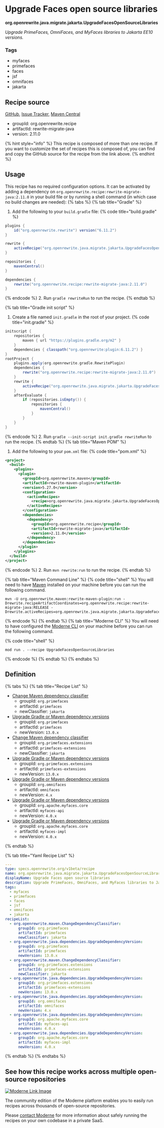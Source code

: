 # Upgrade Faces open source libraries

**org.openrewrite.java.migrate.jakarta.UpgradeFacesOpenSourceLibraries**

_Upgrade PrimeFaces, OmniFaces, and MyFaces libraries to Jakarta EE10 versions._

### Tags

* myfaces
* primefaces
* faces
* jsf
* omnifaces
* jakarta

## Recipe source

[GitHub](https://github.com/openrewrite/rewrite-migrate-java/blob/main/src/main/resources/META-INF/rewrite/jakarta-faces-4.yml), [Issue Tracker](https://github.com/openrewrite/rewrite-migrate-java/issues), [Maven Central](https://central.sonatype.com/artifact/org.openrewrite.recipe/rewrite-migrate-java/2.11.0/jar)

* groupId: org.openrewrite.recipe
* artifactId: rewrite-migrate-java
* version: 2.11.0

{% hint style="info" %}
This recipe is composed of more than one recipe. If you want to customize the set of recipes this is composed of, you can find and copy the GitHub source for the recipe from the link above.
{% endhint %}

## Usage

This recipe has no required configuration options. It can be activated by adding a dependency on `org.openrewrite.recipe:rewrite-migrate-java:2.11.0` in your build file or by running a shell command (in which case no build changes are needed): 
{% tabs %}
{% tab title="Gradle" %}
1. Add the following to your `build.gradle` file:
{% code title="build.gradle" %}
```groovy
plugins {
    id("org.openrewrite.rewrite") version("6.11.2")
}

rewrite {
    activeRecipe("org.openrewrite.java.migrate.jakarta.UpgradeFacesOpenSourceLibraries")
}

repositories {
    mavenCentral()
}

dependencies {
    rewrite("org.openrewrite.recipe:rewrite-migrate-java:2.11.0")
}
```
{% endcode %}
2. Run `gradle rewriteRun` to run the recipe.
{% endtab %}

{% tab title="Gradle init script" %}
1. Create a file named `init.gradle` in the root of your project.
{% code title="init.gradle" %}
```groovy
initscript {
    repositories {
        maven { url "https://plugins.gradle.org/m2" }
    }
    dependencies { classpath("org.openrewrite:plugin:6.11.2") }
}
rootProject {
    plugins.apply(org.openrewrite.gradle.RewritePlugin)
    dependencies {
        rewrite("org.openrewrite.recipe:rewrite-migrate-java:2.11.0")
    }
    rewrite {
        activeRecipe("org.openrewrite.java.migrate.jakarta.UpgradeFacesOpenSourceLibraries")
    }
    afterEvaluate {
        if (repositories.isEmpty()) {
            repositories {
                mavenCentral()
            }
        }
    }
}
```
{% endcode %}
2. Run `gradle --init-script init.gradle rewriteRun` to run the recipe.
{% endtab %}
{% tab title="Maven POM" %}
1. Add the following to your `pom.xml` file:
{% code title="pom.xml" %}
```xml
<project>
  <build>
    <plugins>
      <plugin>
        <groupId>org.openrewrite.maven</groupId>
        <artifactId>rewrite-maven-plugin</artifactId>
        <version>5.27.0</version>
        <configuration>
          <activeRecipes>
            <recipe>org.openrewrite.java.migrate.jakarta.UpgradeFacesOpenSourceLibraries</recipe>
          </activeRecipes>
        </configuration>
        <dependencies>
          <dependency>
            <groupId>org.openrewrite.recipe</groupId>
            <artifactId>rewrite-migrate-java</artifactId>
            <version>2.11.0</version>
          </dependency>
        </dependencies>
      </plugin>
    </plugins>
  </build>
</project>
```
{% endcode %}
2. Run `mvn rewrite:run` to run the recipe.
{% endtab %}

{% tab title="Maven Command Line" %}
{% code title="shell" %}
You will need to have [Maven](https://maven.apache.org/download.cgi) installed on your machine before you can run the following command.

```shell
mvn -U org.openrewrite.maven:rewrite-maven-plugin:run -Drewrite.recipeArtifactCoordinates=org.openrewrite.recipe:rewrite-migrate-java:RELEASE -Drewrite.activeRecipes=org.openrewrite.java.migrate.jakarta.UpgradeFacesOpenSourceLibraries
```
{% endcode %}
{% endtab %}
{% tab title="Moderne CLI" %}
You will need to have configured the [Moderne CLI](https://docs.moderne.io/moderne-cli/cli-intro) on your machine before you can run the following command.

{% code title="shell" %}
```shell
mod run . --recipe UpgradeFacesOpenSourceLibraries
```
{% endcode %}
{% endtab %}
{% endtabs %}

## Definition

{% tabs %}
{% tab title="Recipe List" %}
* [Change Maven dependency classifier](../../../maven/changedependencyclassifier.md)
  * groupId: `org.primefaces`
  * artifactId: `primefaces`
  * newClassifier: `jakarta`
* [Upgrade Gradle or Maven dependency versions](../../../java/dependencies/upgradedependencyversion.md)
  * groupId: `org.primefaces`
  * artifactId: `primefaces`
  * newVersion: `13.0.x`
* [Change Maven dependency classifier](../../../maven/changedependencyclassifier.md)
  * groupId: `org.primefaces.extensions`
  * artifactId: `primefaces-extensions`
  * newClassifier: `jakarta`
* [Upgrade Gradle or Maven dependency versions](../../../java/dependencies/upgradedependencyversion.md)
  * groupId: `org.primefaces.extensions`
  * artifactId: `primefaces-extensions`
  * newVersion: `13.0.x`
* [Upgrade Gradle or Maven dependency versions](../../../java/dependencies/upgradedependencyversion.md)
  * groupId: `org.omnifaces`
  * artifactId: `omnifaces`
  * newVersion: `4.x`
* [Upgrade Gradle or Maven dependency versions](../../../java/dependencies/upgradedependencyversion.md)
  * groupId: `org.apache.myfaces.core`
  * artifactId: `myfaces-api`
  * newVersion: `4.0.x`
* [Upgrade Gradle or Maven dependency versions](../../../java/dependencies/upgradedependencyversion.md)
  * groupId: `org.apache.myfaces.core`
  * artifactId: `myfaces-impl`
  * newVersion: `4.0.x`

{% endtab %}

{% tab title="Yaml Recipe List" %}
```yaml
---
type: specs.openrewrite.org/v1beta/recipe
name: org.openrewrite.java.migrate.jakarta.UpgradeFacesOpenSourceLibraries
displayName: Upgrade Faces open source libraries
description: Upgrade PrimeFaces, OmniFaces, and MyFaces libraries to Jakarta EE10 versions.
tags:
  - myfaces
  - primefaces
  - faces
  - jsf
  - omnifaces
  - jakarta
recipeList:
  - org.openrewrite.maven.ChangeDependencyClassifier:
      groupId: org.primefaces
      artifactId: primefaces
      newClassifier: jakarta
  - org.openrewrite.java.dependencies.UpgradeDependencyVersion:
      groupId: org.primefaces
      artifactId: primefaces
      newVersion: 13.0.x
  - org.openrewrite.maven.ChangeDependencyClassifier:
      groupId: org.primefaces.extensions
      artifactId: primefaces-extensions
      newClassifier: jakarta
  - org.openrewrite.java.dependencies.UpgradeDependencyVersion:
      groupId: org.primefaces.extensions
      artifactId: primefaces-extensions
      newVersion: 13.0.x
  - org.openrewrite.java.dependencies.UpgradeDependencyVersion:
      groupId: org.omnifaces
      artifactId: omnifaces
      newVersion: 4.x
  - org.openrewrite.java.dependencies.UpgradeDependencyVersion:
      groupId: org.apache.myfaces.core
      artifactId: myfaces-api
      newVersion: 4.0.x
  - org.openrewrite.java.dependencies.UpgradeDependencyVersion:
      groupId: org.apache.myfaces.core
      artifactId: myfaces-impl
      newVersion: 4.0.x

```
{% endtab %}
{% endtabs %}

## See how this recipe works across multiple open-source repositories

[![Moderne Link Image](/.gitbook/assets/ModerneRecipeButton.png)](https://app.moderne.io/recipes/org.openrewrite.java.migrate.jakarta.UpgradeFacesOpenSourceLibraries)

The community edition of the Moderne platform enables you to easily run recipes across thousands of open-source repositories.

Please [contact Moderne](https://moderne.io/product) for more information about safely running the recipes on your own codebase in a private SaaS.
